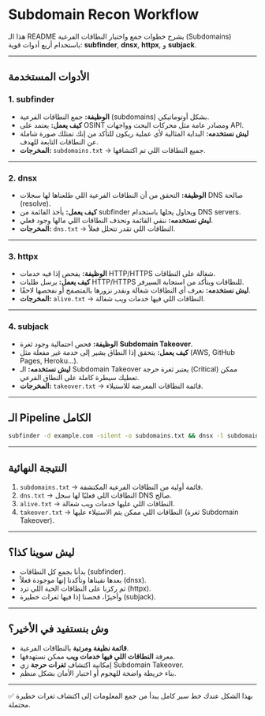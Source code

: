 # Subdomain Recon Workflow

هذا الـ README يشرح خطوات جمع واختبار النطاقات الفرعية (Subdomains) باستخدام أربع أدوات قوية: **subfinder**, **dnsx**, **httpx**, و **subjack**.

---

## الأدوات المستخدمة

### 1. subfinder
- **الوظيفة:** جمع النطاقات الفرعية (subdomains) بشكل أوتوماتيكي.
- **كيف يعمل:** يعتمد على OSINT ومصادر عامة مثل محركات البحث وواجهات API.
- **ليش نستخدمه:** البداية المثالية لأي عملية ريكون للتأكد من إنك تمتلك صورة شاملة عن النطاقات التابعة للهدف.
- **المخرجات:** `subdomains.txt` → جميع النطاقات اللي تم اكتشافها.

---

### 2. dnsx
- **الوظيفة:** التحقق من أن النطاقات الفرعية اللي طلعناها لها سجلات DNS صالحة (resolve).
- **كيف يعمل:** يأخذ القائمة من subfinder ويحاول يحلها باستخدام DNS servers.
- **ليش نستخدمه:** ننقي القائمة ونحذف النطاقات اللي مالها وجود فعلي.
- **المخرجات:** `dns.txt` → النطاقات اللي تقدر تتحلل فعلاً.

---

### 3. httpx
- **الوظيفة:** يفحص إذا فيه خدمات HTTP/HTTPS شغالة على النطاقات.
- **كيف يعمل:** يرسل طلبات HTTP/HTTPS للنطاقات ويتأكد من استجابة السيرفر.
- **ليش نستخدمه:** نعرف أي النطاقات شغالة ونقدر نزورها بالمتصفح أو نفحصها لاحقًا.
- **المخرجات:** `alive.txt` → النطاقات اللي فيها خدمات ويب شغالة.

---

### 4. subjack
- **الوظيفة:** فحص احتمالية وجود ثغرة **Subdomain Takeover**.
- **كيف يعمل:** يتحقق إذا النطاق يشير إلى خدمة غير مفعلة مثل (AWS, GitHub Pages, Heroku...).
- **ليش نستخدمه:** الـ Subdomain Takeover يعتبر ثغرة حرجة (Critical) ممكن تعطيك سيطرة كاملة على النطاق الفرعي.
- **المخرجات:** `takeover.txt` → قائمة النطاقات المعرضة للاستيلاء.

---

## الـ Pipeline الكامل

```bash
subfinder -d example.com -silent -o subdomains.txt && dnsx -l subdomains.txt -silent -o dns.txt && httpx -l dns.txt -silent -o alive.txt && subjack -w dns.txt -t 100 -timeout 30 -o takeover.txt
```

---

## النتيجة النهائية

1. `subdomains.txt` → قائمة أولية من النطاقات الفرعية المكتشفة.
2. `dns.txt` → النطاقات اللي فعليًا لها سجل DNS صالح.
3. `alive.txt` → النطاقات اللي عليها خدمات ويب شغالة.
4. `takeover.txt` → النطاقات اللي ممكن يتم الاستيلاء عليها (ثغرة Subdomain Takeover).

---

## ليش سوينا كذا؟

- بدأنا بجمع كل النطاقات (subfinder).  
- بعدها نقيناها وتأكدنا إنها موجودة فعلاً (dnsx).  
- ثم ركزنا على النطاقات الحية اللي ترد (httpx).  
- وأخيرًا، فحصنا إذا فيها ثغرات خطيرة (subjack).  

---

## وش بنستفيد في الأخير؟

- **قائمة نظيفة ومرتبة** بالنطاقات الفرعية.  
- معرفة **النطاقات اللي فيها خدمات ويب** ممكن نستهدفها.  
- إمكانية اكتشاف **ثغرات حرجة** زي Subdomain Takeover.  
- بناء خريطة واضحة للهجوم أو اختبار الأمان بشكل منظم.

---

✅ بهذا الشكل عندك خط سير كامل يبدأ من جمع المعلومات إلى اكتشاف ثغرات خطيرة محتملة.
